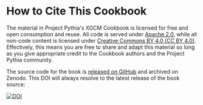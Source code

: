 # How to Cite This Cookbook

The material in Project Pythia's XGCM Cookbook is licensed for free and open consumption and reuse. All code is served under [Apache 2.0](https://www.apache.org/licenses/LICENSE-2.0), while all non-code content is licensed under [Creative Commons BY 4.0 (CC BY 4.0)](https://creativecommons.org/licenses/by/4.0/). Effectively, this means you are free to share and adapt this material so long as you give appropriate credit to the Cookbook authors and the Project Pythia community.

The source code for the book is [released on GitHub](https://github.com/ProjectPythia/xgcm-cookbook) and archived on Zenodo. This DOI will always resolve to the latest release of the book source:

[![DOI](https://zenodo.org/badge/508004390.svg)](https://zenodo.org/badge/latestdoi/508004390)
